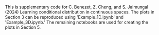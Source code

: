 This is supplementary code for C. Benezet, Z. Cheng, and S. Jaimungal (2024) Learning conditional distribution in continuous spaces. The plots in Section 3 can be reproduced using 'Example_1D.ipynb' and 'Example_3D.ipynb.' The remaining notebooks are used for creating the plots in Section 5.
